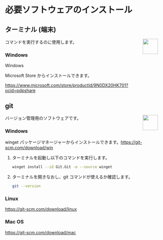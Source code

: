 # 必要ソフトウェアのインストール

## ターミナル (端末)

<img src="https://github.com/udonrobo/UdonLibrary/assets/91818705/560df085-6e00-425c-8e0d-90b80c0e2fc1" height="50px" align="right">

コマンドを実行するのに使用します。

### Windows

Windows 

Microsoft Store からインストールできます。

<https://www.microsoft.com/store/productId/9N0DX20HK701?ocid=pdpshare>


## git

<img src="https://github.com/udonrobo/UdonLibrary/assets/91818705/a481bfc0-14e9-4cc2-9156-752cf4709f09" height="50px" align="right">

バージョン管理用のソフトウェアです。

### Windows

winget パッケージマネージャーからインストールできます。<https://git-scm.com/download/win>

1. ターミナルを起動し以下のコマンドを実行します。

   ```sh
   winget install --id Git.Git -e --source winget
   ```

2. ターミナルを開きなおし、git コマンドが使えるか確認します。

   ```sh
   git --version
   ```

### Linux

<https://git-scm.com/download/linux>

### Mac OS

<https://git-scm.com/download/mac>
